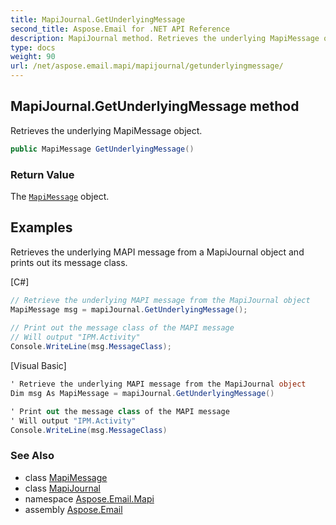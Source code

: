 ```yaml
---
title: MapiJournal.GetUnderlyingMessage
second_title: Aspose.Email for .NET API Reference
description: MapiJournal method. Retrieves the underlying MapiMessage object
type: docs
weight: 90
url: /net/aspose.email.mapi/mapijournal/getunderlyingmessage/
---
```

## MapiJournal.GetUnderlyingMessage method

Retrieves the underlying MapiMessage object.

```csharp
public MapiMessage GetUnderlyingMessage()
```

### Return Value

The [`MapiMessage`](../../mapimessage/) object.

## Examples

Retrieves the underlying MAPI message from a MapiJournal object and prints out its message class.

[C#]

```csharp
// Retrieve the underlying MAPI message from the MapiJournal object
MapiMessage msg = mapiJournal.GetUnderlyingMessage();
   
// Print out the message class of the MAPI message
// Will output "IPM.Activity"
Console.WriteLine(msg.MessageClass);
```

[Visual Basic]

```csharp
' Retrieve the underlying MAPI message from the MapiJournal object
Dim msg As MapiMessage = mapiJournal.GetUnderlyingMessage()

' Print out the message class of the MAPI message
' Will output "IPM.Activity"
Console.WriteLine(msg.MessageClass)
```

### See Also

* class [MapiMessage](../../mapimessage/)
* class [MapiJournal](../)
* namespace [Aspose.Email.Mapi](../../mapijournal/)
* assembly [Aspose.Email](../../../)


